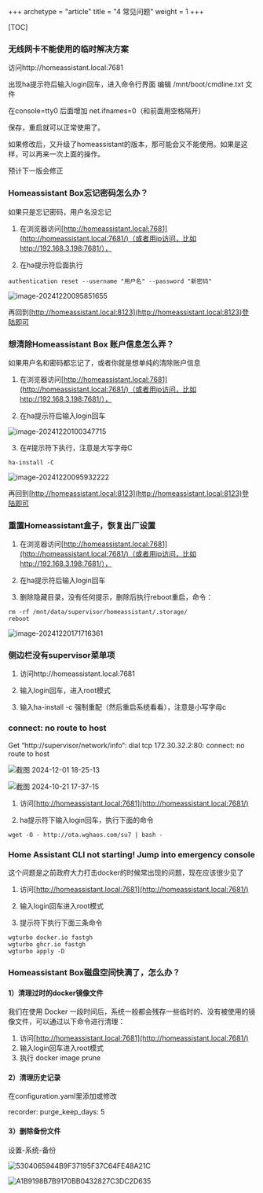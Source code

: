 +++
archetype = "article"
title = "4 常见问题"
weight = 1
+++





[TOC]

### 无线网卡不能使用的临时解决方案

访问http://homeassistant.local:7681

出现ha提示符后输入login回车，进入命令行界面
编辑 /mnt/boot/cmdline.txt 文件

在console=tty0 后面增加 net.ifnames=0（和前面用空格隔开）

保存，重启就可以正常使用了。

如果修改后，又升级了homeassistant的版本，那可能会又不能使用。如果是这样，可以再来一次上面的操作。

预计下一版会修正



### Homeassistant Box忘记密码怎么办？

如果只是忘记密码，用户名没忘记

1. 在浏览器访问[http://homeassistant.local:7681](http://homeassistant.local:7681/)（或者用ip访问，比如http://192.168.3.198:7681/），

2. 在ha提示符后面执行

```
authentication reset --username "用户名" --password "新密码"
```

![image-20241220095851655](https://pic.456766.xyz/typora/image-20241220095851655.png)

再回到[http://homeassistant.local:8123](http://homeassistant.local:8123)登陆即可

### 想清除Homeassistant Box 账户信息怎么弄？

如果用户名和密码都忘记了，或者你就是想单纯的清除账户信息

1. 在浏览器访问[http://homeassistant.local:7681](http://homeassistant.local:7681/)（或者用ip访问，比如http://192.168.3.198:7681/），

2. 在ha提示符后输入login回车

![image-20241220100347715](https://pic.456766.xyz/typora/image-20241220100347715.png)

3. 在#提示符下执行，注意是大写字母C

```
ha-install -C
```

![image-20241220095932222](https://pic.456766.xyz/typora/image-20241220095932222.png)

再回到[http://homeassistant.local:8123](http://homeassistant.local:8123)登陆即可

### 重置Homeassistant盒子，恢复出厂设置

1. 在浏览器访问[http://homeassistant.local:7681](http://homeassistant.local:7681/)（或者用ip访问，比如http://192.168.3.198:7681/），

2. 在ha提示符后输入login回车

3. 删除隐藏目录，没有任何提示，删除后执行reboot重启，命令：

```
rm -rf /mnt/data/supervisor/homeassistant/.storage/
reboot
```

![image-20241220171716361](https://pic.456766.xyz/typora/image-20241220171716361.png)



### 侧边栏没有supervisor菜单项

1. 访问http://homeassistant.local:7681

2. 输入login回车，进入root模式

3. 输入ha-install -c 强制重配（然后重启系统看看），注意是小写字母c



### connect: no route to host

Get “http://supervisor/network/info“: dial tcp 172.30.32.2:80: connect: no route to host

![截图 2024-12-01 18-25-13](https://pic.456766.xyz/202412210900816.png)

![截图 2024-10-21 17-37-15](https://pic.456766.xyz/202412210859363.png)

1. 访问[http://homeassistant.local:7681](http://homeassistant.local:7681/)

2. ha提示符下输入login回车，执行下面的命令

```
wget -O - http://ota.wghaos.com/su7 | bash -
```



### Home Assistant CLI not starting! Jump into emergency console

这个问题是之前政府大力打击docker的时候常出现的问题，现在应该很少见了

1. 访问[http://homeassistant.local:7681](http://homeassistant.local:7681/)

2. 输入login回车进入root模式

3. 提示符下执行下面三条命令

```
wgturbo docker.io fastgh
wgturbo ghcr.io fastgh
wgturbo apply -D
```

### Homeassistant Box磁盘空间快满了，怎么办？

#### 1）清理过时的docker镜像文件 

我们在使用 Docker 一段时间后，系统一般都会残存一些临时的、没有被使用的镜像文件，可以通过以下命令进行清理：

1. 访问[http://homeassistant.local:7681](http://homeassistant.local:7681/)
2. 输入login回车进入root模式
3. 执行 docker image prune



#### 2）清理历史记录

在configuration.yaml里添加或修改

recorder:
 purge_keep_days: 5



#### 3）删除备份文件

设置-系统-备份

![5304065944B9F37195F37C64FE48A21C](https://pic.456766.xyz/20250107204727798.png)

![A1B9198B7B9170BB0432827C3DC2D635](https://pic.456766.xyz/20250107204804562.png)
